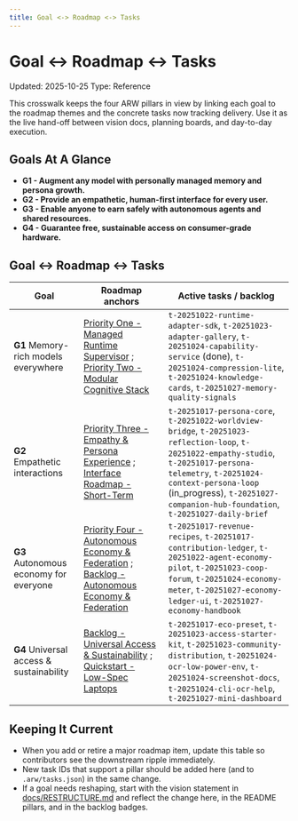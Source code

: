 ```yaml
---
title: Goal <-> Roadmap <-> Tasks
---
```


# Goal <-> Roadmap <-> Tasks

Updated: 2025-10-25
Type: Reference

This crosswalk keeps the four ARW pillars in view by linking each goal to the roadmap themes and the concrete tasks now tracking delivery. Use it as the live hand-off between vision docs, planning boards, and day-to-day execution.

## Goals At A Glance

- **G1 - Augment any model with personally managed memory and persona growth.**
- **G2 - Provide an empathetic, human-first interface for every user.**
- **G3 - Enable anyone to earn safely with autonomous agents and shared resources.**
- **G4 - Guarantee free, sustainable access on consumer-grade hardware.**

## Goal <-> Roadmap <-> Tasks

| Goal | Roadmap anchors | Active tasks / backlog |
| --- | --- | --- |
| **G1** Memory-rich models everywhere | [Priority One - Managed Runtime Supervisor](ROADMAP.md#priority-one--managed-runtime-supervisor) ; [Priority Two - Modular Cognitive Stack](ROADMAP.md#priority-two--modular-cognitive-stack--memory-orchestration) | `t-20251022-runtime-adapter-sdk`, `t-20251023-adapter-gallery`, `t-20251024-capability-service` (done), `t-20251024-compression-lite`, `t-20251024-knowledge-cards`, `t-20251027-memory-quality-signals` |
| **G2** Empathetic interactions | [Priority Three - Empathy & Persona Experience](ROADMAP.md#priority-three--empathy--persona-experience) ; [Interface Roadmap - Short-Term](INTERFACE_ROADMAP.md#short-term-0-3-months) | `t-20251017-persona-core`, `t-20251022-worldview-bridge`, `t-20251023-reflection-loop`, `t-20251022-empathy-studio`, `t-20251017-persona-telemetry`, `t-20251024-context-persona-loop` (in_progress), `t-20251027-companion-hub-foundation`, `t-20251027-daily-brief` |
| **G3** Autonomous economy for everyone | [Priority Four - Autonomous Economy & Federation](ROADMAP.md#priority-four--autonomous-economy--federation) ; [Backlog - Autonomous Economy & Federation](BACKLOG.md#autonomous-economy--federation) | `t-20251017-revenue-recipes`, `t-20251017-contribution-ledger`, `t-20251022-agent-economy-pilot`, `t-20251023-coop-forum`, `t-20251024-economy-meter`, `t-20251027-economy-ledger-ui`, `t-20251027-economy-handbook` |
| **G4** Universal access & sustainability | [Backlog - Universal Access & Sustainability](BACKLOG.md#universal-access--sustainability) ; [Quickstart - Low-Spec Laptops](guide/quickstart.md#low-spec-laptops) | `t-20251017-eco-preset`, `t-20251023-access-starter-kit`, `t-20251023-community-distribution`, `t-20251024-ocr-low-power-env`, `t-20251024-screenshot-docs`, `t-20251024-cli-ocr-help`, `t-20251027-mini-dashboard` |

## Keeping It Current

- When you add or retire a major roadmap item, update this table so contributors see the downstream ripple immediately.
- New task IDs that support a pillar should be added here (and to `.arw/tasks.json`) in the same change.
- If a goal needs reshaping, start with the vision statement in [docs/RESTRUCTURE.md](RESTRUCTURE.md) and reflect the change here, in the README pillars, and in the backlog badges.






